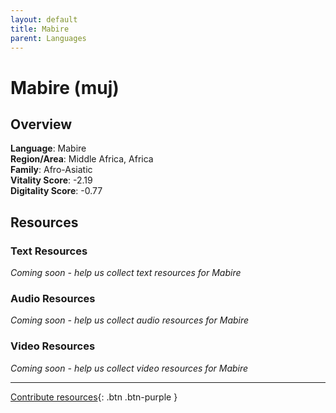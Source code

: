 ```yaml
---
layout: default
title: Mabire
parent: Languages
---
```


# Mabire (muj)

## Overview

**Language**: Mabire  
**Region/Area**: Middle Africa, Africa  
**Family**: Afro-Asiatic  
**Vitality Score**: -2.19  
**Digitality Score**: -0.77  

## Resources

### Text Resources
*Coming soon - help us collect text resources for Mabire*

### Audio Resources
*Coming soon - help us collect audio resources for Mabire*

### Video Resources
*Coming soon - help us collect video resources for Mabire*

---

[Contribute resources](https://fairtrain.github.io/){: .btn .btn-purple }
